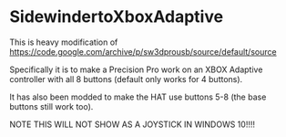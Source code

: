# SidewindertoXboxAdaptive


This is heavy modification of https://code.google.com/archive/p/sw3dprousb/source/default/source

Specifically it is to make a Precision Pro work on an XBOX Adaptive controller with all 8 buttons (default only works for 4 buttons).

It has also been modded to make the HAT  use buttons 5-8 (the base buttons still work too).

NOTE THIS WILL NOT SHOW AS A JOYSTICK IN WINDOWS 10!!!!

